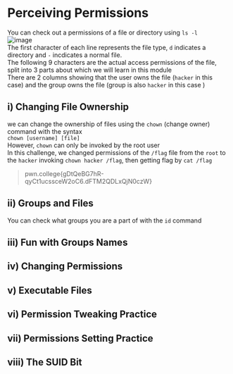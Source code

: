 # Perceiving Permissions
You can check out a permissions of a file or directory using `ls -l` <br>
![image](https://github.com/user-attachments/assets/b759830e-4930-41ef-ae93-eb4317f7dfc3) <br>
The first character of each line represents the file type, `d` indicates a directory and `-` incdicates a normal file. <br>
The following 9 characters are the actual access permissions of the file, split into 3 parts about which we will learn in this module <br>
There are 2 columns showing that the user owns the file (`hacker` in this case) and the group owns the file (group is also `hacker` in this case ) <br>

## i) Changing File Ownership
we can change the ownership of files using the `chown` (change owner) command with the syntax <br>
`chown [username] [file]` <br>
However, `chown` can only be invoked by the root user <br>
In this challenge, we changed permissions of the `/flag` file from the `root` to the `hacker` invoking `chown hacker /flag`, then getting flag by `cat /flag` 
> pwn.college{gDtQeBG7hR-qyCt1ucssceW2oC6.dFTM2QDLxQjN0czW}

## ii) Groups and Files
You can check what groups you are a part of with the `id` command <br>



## iii) Fun with Groups Names
## iv) Changing Permissions
## v) Executable Files
## vi) Permission Tweaking Practice
## vii) Permissions Setting Practice
## viii) The SUID Bit
